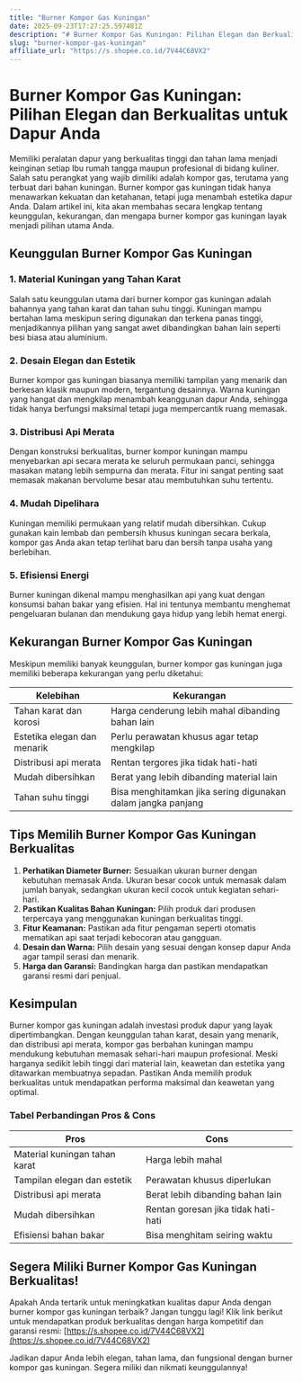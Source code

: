 ```yaml
---
title: "Burner Kompor Gas Kuningan"
date: 2025-09-23T17:27:25.597481Z
description: "# Burner Kompor Gas Kuningan: Pilihan Elegan dan Berkualitas untuk Dapur Anda..."
slug: "burner-kompor-gas-kuningan"
affiliate_url: "https://s.shopee.co.id/7V44C68VX2"
---
```

# Burner Kompor Gas Kuningan: Pilihan Elegan dan Berkualitas untuk Dapur Anda

Memiliki peralatan dapur yang berkualitas tinggi dan tahan lama menjadi keinginan setiap Ibu rumah tangga maupun profesional di bidang kuliner. Salah satu perangkat yang wajib dimiliki adalah kompor gas, terutama yang terbuat dari bahan kuningan. Burner kompor gas kuningan tidak hanya menawarkan kekuatan dan ketahanan, tetapi juga menambah estetika dapur Anda. Dalam artikel ini, kita akan membahas secara lengkap tentang keunggulan, kekurangan, dan mengapa burner kompor gas kuningan layak menjadi pilihan utama Anda.

## Keunggulan Burner Kompor Gas Kuningan

### 1. Material Kuningan yang Tahan Karat
Salah satu keunggulan utama dari burner kompor gas kuningan adalah bahannya yang tahan karat dan tahan suhu tinggi. Kuningan mampu bertahan lama meskipun sering digunakan dan terkena panas tinggi, menjadikannya pilihan yang sangat awet dibandingkan bahan lain seperti besi biasa atau aluminium.

### 2. Desain Elegan dan Estetik
Burner kompor gas kuningan biasanya memiliki tampilan yang menarik dan berkesan klasik maupun modern, tergantung desainnya. Warna kuningan yang hangat dan mengkilap menambah keanggunan dapur Anda, sehingga tidak hanya berfungsi maksimal tetapi juga mempercantik ruang memasak.

### 3. Distribusi Api Merata
Dengan konstruksi berkualitas, burner kompor kuningan mampu menyebarkan api secara merata ke seluruh permukaan panci, sehingga masakan matang lebih sempurna dan merata. Fitur ini sangat penting saat memasak makanan bervolume besar atau membutuhkan suhu tertentu.

### 4. Mudah Dipelihara
Kuningan memiliki permukaan yang relatif mudah dibersihkan. Cukup gunakan kain lembab dan pembersih khusus kuningan secara berkala, kompor gas Anda akan tetap terlihat baru dan bersih tanpa usaha yang berlebihan.

### 5. Efisiensi Energi
Burner kuningan dikenal mampu menghasilkan api yang kuat dengan konsumsi bahan bakar yang efisien. Hal ini tentunya membantu menghemat pengeluaran bulanan dan mendukung gaya hidup yang lebih hemat energi.

## Kekurangan Burner Kompor Gas Kuningan

Meskipun memiliki banyak keunggulan, burner kompor gas kuningan juga memiliki beberapa kekurangan yang perlu diketahui:

| Kelebihan                       | Kekurangan                                  |
|---------------------------------|----------------------------------------------|
| Tahan karat dan korosi        | Harga cenderung lebih mahal dibanding bahan lain |
| Estetika elegan dan menarik  | Perlu perawatan khusus agar tetap mengkilap |
| Distribusi api merata         | Rentan tergores jika tidak hati-hati     |
| Mudah dibersihkan             | Berat yang lebih dibanding material lain |
| Tahan suhu tinggi             | Bisa menghitamkan jika sering digunakan dalam jangka panjang |

## Tips Memilih Burner Kompor Gas Kuningan Berkualitas

1. **Perhatikan Diameter Burner:** Sesuaikan ukuran burner dengan kebutuhan memasak Anda. Ukuran besar cocok untuk memasak dalam jumlah banyak, sedangkan ukuran kecil cocok untuk kegiatan sehari-hari.
2. **Pastikan Kualitas Bahan Kuningan:** Pilih produk dari produsen terpercaya yang menggunakan kuningan berkualitas tinggi.
3. **Fitur Keamanan:** Pastikan ada fitur pengaman seperti otomatis mematikan api saat terjadi kebocoran atau gangguan.
4. **Desain dan Warna:** Pilih desain yang sesuai dengan konsep dapur Anda agar tampil serasi dan menarik.
5. **Harga dan Garansi:** Bandingkan harga dan pastikan mendapatkan garansi resmi dari penjual.

## Kesimpulan

Burner kompor gas kuningan adalah investasi produk dapur yang layak dipertimbangkan. Dengan keunggulan tahan karat, desain yang menarik, dan distribusi api merata, kompor gas berbahan kuningan mampu mendukung kebutuhan memasak sehari-hari maupun profesional. Meski harganya sedikit lebih tinggi dari material lain, keawetan dan estetika yang ditawarkan membuatnya sepadan. Pastikan Anda memilih produk berkualitas untuk mendapatkan performa maksimal dan keawetan yang optimal.

### Tabel Perbandingan Pros & Cons

| Pros                               | Cons                                    |
|-----------------------------------|----------------------------------------|
| Material kuningan tahan karat     | Harga lebih mahal                     |
| Tampilan elegan dan estetik      | Perawatan khusus diperlukan          |
| Distribusi api merata            | Berat lebih dibanding bahan lain     |
| Mudah dibersihkan                | Rentan goresan jika tidak hati-hati  |
| Efisiensi bahan bakar            | Bisa menghitam seiring waktu       |

## Segera Miliki Burner Kompor Gas Kuningan Berkualitas!

Apakah Anda tertarik untuk meningkatkan kualitas dapur Anda dengan burner kompor gas kuningan terbaik? Jangan tunggu lagi! Klik link berikut untuk mendapatkan produk berkualitas dengan harga kompetitif dan garansi resmi: [https://s.shopee.co.id/7V44C68VX2](https://s.shopee.co.id/7V44C68VX2)

Jadikan dapur Anda lebih elegan, tahan lama, dan fungsional dengan burner kompor gas kuningan. Segera miliki dan nikmati keunggulannya!